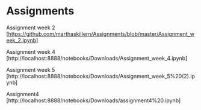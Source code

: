 # Assignments
Assignment week 2 [https://github.com/marthaskillern/Assignments/blob/master/Assignment_week_2.ipynb]

Assignment week 4 [http://localhost:8888/notebooks/Downloads/Assignment_week_4.ipynb]

Assignment week 5 [http://localhost:8888/notebooks/Downloads/Assignment_week_5%20(2).ipynb]

Assignment4 [http://localhost:8888/notebooks/Downloads/assignment4%20.ipynb]

